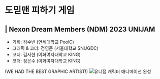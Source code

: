 # 도믿맨 피하기 게임
## | Nexon Dream Members (NDM) 2023 UNIJAM  

* 기획: 김수빈 (연세대학교 PoolC)
* 그래픽 & 코더: 정영준 (서울대학교 SNUGDC)
* 코더: 김서현 (이화여자대학교 KING)
* 코더: 정은수 (이화여자대학교 KING)


(WE HAD THE BEST GRAPHIC ARTIST!)
![유니잼 캐릭터 애니메이션 완성](https://github.com/intsoo/Unity2D_Domidman/assets/80330331/5b3524ff-447f-4230-9e41-9b97e97684a5)
